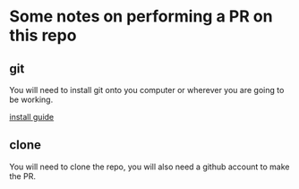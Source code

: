 # Some notes on performing a PR on this repo

## git 

You will need to install git onto you computer or wherever you are going to be working. 

[install guide](https://github.com/git-guides/install-git)

## clone    

You will need to clone the repo, you will also need a github account to make the PR. 

